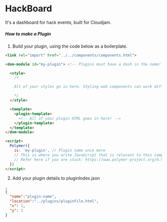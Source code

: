 # HackBoard
It's a dashboard for hack events, built for Cloudjam.

##### How to make a Plugin

1) Build your plugin, using the code below as a boilerplate.

``` html
<link rel="import" href="../../components/components.html">

<dom-module id="my-plugin"> <!-- Plugins must have a dash in the name! -->

  <style>
    /*

    All of your styles go in here. Styling web components can work differently to other styles, so refer to this guide if you run into a problem: https://www.polymer-project.org/0.9/docs/devguide/styling.html

    */
  </style>

  <template>
    <plugin-template>
      <!-- All of your plugin HTML goes in here! -->
    </plugin-template>
  </template>
</dom-module>

<script>
  Polymer({
    is: 'my-plugin', // Plugin name once more
    // This is where you write JavaScript that is relevant to this component.
    // Refer here if you are stuck: https://www.polymer-project.org/0.9/
  })
</script>
```
2) Add your plugin details to pluginIndex.json

``` json
,
{
  "name":"plugin-name",
  "location":"../plugins/pluginFile.html",
  "x": 1,
  "y": 1
}
```
